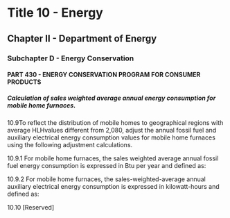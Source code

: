 
# Title 10 - Energy
## Chapter II - Department of Energy
### Subchapter D - Energy Conservation
#### PART 430 - ENERGY CONSERVATION PROGRAM FOR CONSUMER PRODUCTS
##### Calculation of sales weighted average annual energy consumption for mobile home furnaces.

10.9To reflect the distribution of mobile homes to geographical regions with average HLHvalues different from 2,080, adjust the annual fossil fuel and auxiliary electrical energy consumption values for mobile home furnaces using the following adjustment calculations.

10.9.1 For mobile home furnaces, the sales weighted average annual fossil fuel energy consumption is expressed in Btu per year and defined as:

10.9.2 For mobile home furnaces, the sales-weighted-average annual auxiliary electrical energy consumption is expressed in kilowatt-hours and defined as:

10.10 [Reserved]
